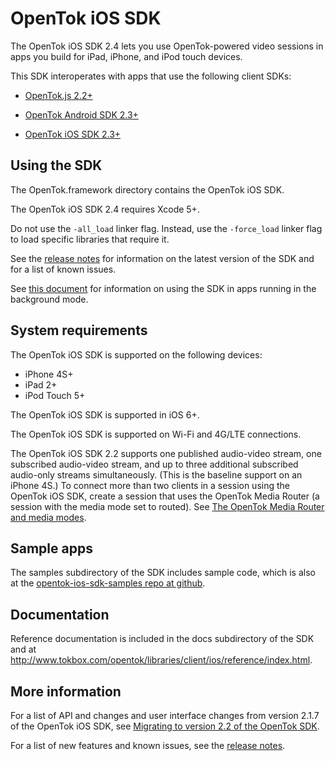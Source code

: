 OpenTok iOS SDK
================

The OpenTok iOS SDK 2.4 lets you use OpenTok-powered video sessions in apps
you build for iPad, iPhone, and iPod touch devices.

This SDK interoperates with apps that use the following client SDKs:

* [OpenTok.js 2.2+](http://tokbox.com/opentok/libraries/client/js/)

* [OpenTok Android SDK
  2.3+](http://tokbox.com/opentok/libraries/client/android/)

* [OpenTok iOS SDK 2.3+](http://tokbox.com/opentok/libraries/client/ios/)

Using the SDK
-------------

The OpenTok.framework directory contains the OpenTok iOS SDK.

The OpenTok iOS SDK 2.4 requires Xcode 5+.

Do not use the `-all_load` linker flag. Instead, use the `-force_load` linker
flag to load specific libraries that require it.

See the [release notes](release-notes.md) for information on the latest version
of the SDK and for a list of known issues.

See [this document](http://tokbox.com/opentok/libraries/client/ios/background-state.html)
for information on using the SDK in apps running in the background mode.

System requirements
-------------------

The OpenTok iOS SDK is supported on the following devices:

* iPhone 4S+
* iPad 2+
* iPod Touch 5+

The OpenTok iOS SDK is supported in iOS 6+.

The OpenTok iOS SDK is supported on Wi-Fi and 4G/LTE connections.

The OpenTok iOS SDK 2.2 supports one published audio-video stream, one
subscribed audio-video stream, and up to three additional subscribed
audio-only streams simultaneously. (This is the baseline support on
an iPhone 4S.) To connect more than two clients in a session using the
OpenTok iOS SDK, create a session that uses the OpenTok Media Router
(a session with the media mode set to routed). See
[The OpenTok Media Router and media
modes](http://tokbox.com/opentok/tutorials/create-session/#media-mode).

Sample apps
-----------

The samples subdirectory of the SDK includes sample code, which is also at the
[opentok-ios-sdk-samples repo at github](https://github.com/opentok/opentok-ios-sdk-samples).

Documentation
-------------

Reference documentation is included in the docs subdirectory of the SDK and at
<http://www.tokbox.com/opentok/libraries/client/ios/reference/index.html>.

More information
-----------------

For a list of API and changes and user interface changes from version 2.1.7 of
the OpenTok iOS SDK, see [Migrating to version 2.2 of the OpenTok
SDK](http://tokbox.com/opentok/libraries/client/ios/migrating-to-version-2.2.html).

For a list of new features and known issues, see the [release notes](release_notes.md).
